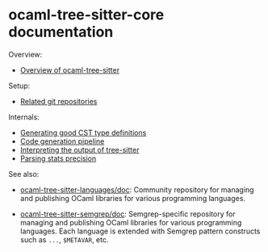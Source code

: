 ocaml-tree-sitter-core documentation
==

Overview:

* [Overview of ocaml-tree-sitter](overview.md)

Setup:

* [Related git repositories](related-repos.md)

Internals:

* [Generating good CST type definitions](cst.md)
* [Code generation pipeline](code-generation-pipeline.md)
* [Interpreting the output of tree-sitter](parsing.md)
* [Parsing stats precision](parsing-stats-precision.md)

See also:
* [ocaml-tree-sitter-languages/doc](https://github.com/semgrep/ocaml-tree-sitter-languages/tree/main/doc):
  Community repository for managing and publishing OCaml libraries for
  various programming languages.

* [ocaml-tree-sitter-semgrep/doc](https://github.com/semgrep/ocaml-tree-sitter-semgrep/tree/main/doc):
  Semgrep-specific repository for managing and publishing OCaml
  libraries for various programming languages. Each language is
  extended with Semgrep pattern constructs such as `...`, `$METAVAR`,
  etc.
